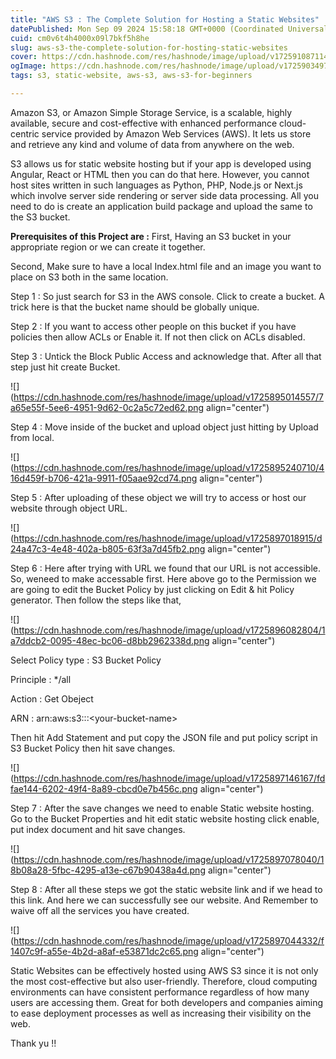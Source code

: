 ```yaml
---
title: "AWS S3 : The Complete Solution for Hosting a Static Websites"
datePublished: Mon Sep 09 2024 15:58:18 GMT+0000 (Coordinated Universal Time)
cuid: cm0v6t4h4000x09l7bkf5h8he
slug: aws-s3-the-complete-solution-for-hosting-static-websites
cover: https://cdn.hashnode.com/res/hashnode/image/upload/v1725910871145/35773637-3cef-4376-9aed-a5c831986e62.jpeg
ogImage: https://cdn.hashnode.com/res/hashnode/image/upload/v1725903497128/b56232e2-28e9-4d9b-ae37-10b1d1142366.webp
tags: s3, static-website, aws-s3, aws-s3-for-beginners

---
```


Amazon S3, or Amazon Simple Storage Service, is a scalable, highly available, secure and cost-effective with enhanced performance cloud-centric service provided by Amazon Web Services (AWS). It lets us store and retrieve any kind and volume of data from anywhere on the web.

S3 allows us for static website hosting but if your app is developed using Angular, React or HTML then you can do that here. However, you cannot host sites written in such languages as Python, PHP, Node.js or Next.js which involve server side rendering or server side data processing. All you need to do is create an application build package and upload the same to the S3 bucket.

**Prerequisites of this Project are :** First, Having an S3 bucket in your appropriate region or we can create it together.

Second, Make sure to have a local Index.html file and an image you want to place on S3 both in the same location.

Step 1 : So just search for S3 in the AWS console. Click to create a bucket. A trick here is that the bucket name should be globally unique.

Step 2 : If you want to access other people on this bucket if you have policies then allow ACLs or Enable it. If not then click on ACLs disabled.

Step 3 : Untick the Block Public Access and acknowledge that. After all that step just hit create Bucket.

![](https://cdn.hashnode.com/res/hashnode/image/upload/v1725895014557/7a65e55f-5ee6-4951-9d62-0c2a5c72ed62.png align="center")

Step 4 : Move inside of the bucket and upload object just hitting by Upload from local.

![](https://cdn.hashnode.com/res/hashnode/image/upload/v1725895240710/416d459f-b706-421a-9911-f05aae92cd74.png align="center")

Step 5 : After uploading of these object we will try to access or host our website through object URL.

![](https://cdn.hashnode.com/res/hashnode/image/upload/v1725897018915/d24a47c3-4e48-402a-b805-63f3a7d45fb2.png align="center")

Step 6 : Here after trying with URL we found that our URL is not accessible. So, weneed to make accessable first. Here above go to the Permission we are going to edit the Bucket Policy by just clicking on Edit & hit Policy generator. Then follow the steps like that,

![](https://cdn.hashnode.com/res/hashnode/image/upload/v1725896082804/1a7ddcb2-0095-48ec-bc06-d8bb2962338d.png align="center")

Select Policy type : S3 Bucket Policy

Principle : \*/all

Action : Get Obeject

ARN : arn:aws:s3:::&lt;your-bucket-name&gt;

Then hit Add Statement and put copy the JSON file and put policy script in S3 Bucket Policy then hit save changes.

![](https://cdn.hashnode.com/res/hashnode/image/upload/v1725897146167/fdfae144-6202-49f4-8a89-cbcd0e7b456c.png align="center")

Step 7 : After the save changes we need to enable Static website hosting. Go to the Bucket Properties and hit edit static website hosting click enable, put index document and hit save changes.

![](https://cdn.hashnode.com/res/hashnode/image/upload/v1725897078040/18b08a28-5fbc-4295-a13e-c67b90438a4d.png align="center")

Step 8 : After all these steps we got the static website link and if we head to this link. And here we can successfully see our website. And Remember to waive off all the services you have created.

![](https://cdn.hashnode.com/res/hashnode/image/upload/v1725897044332/f1407c9f-a55e-4b2d-a8af-e53871dc2c65.png align="center")

Static Websites can be effectively hosted using AWS S3 since it is not only the most cost-effective but also user-friendly. Therefore, cloud computing environments can have consistent performance regardless of how many users are accessing them. Great for both developers and companies aiming to ease deployment processes as well as increasing their visibility on the web.

Thank yu !!